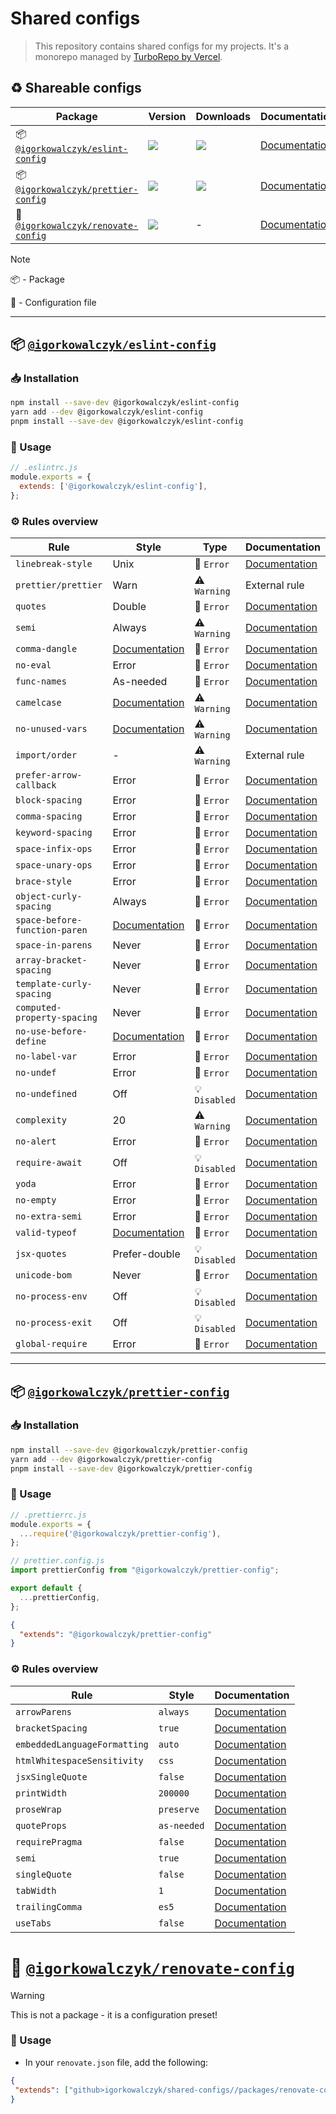 # Shared configs
> This repository contains shared configs for my projects. It's a monorepo managed by [TurboRepo by Vercel](https://turbo.build/repo).

## ♻️ Shareable configs

| **Package** | **Version** | **Downloads** | **Documentation** |
| - | - | - | - |
| 📦 [`@igorkowalczyk/eslint-config`](https://npmjs.com/package/@igorkowalczyk/eslint-config) | ![](https://img.shields.io/npm/v/%40igorkowalczyk%2Feslint-config/latest.svg) | [![](https://img.shields.io/npm/dw/@igorkowalczyk/eslint-config)](https://npmjs.com/package/@igorkowalczyk/eslint-config) | [Documentation](/packages/eslint-config/README.md) |
| 📦 [`@igorkowalczyk/prettier-config`](https://npmjs.com/package/@igorkowalczyk/prettier-config) | ![](https://img.shields.io/npm/v/%40igorkowalczyk%2Fprettier-config/latest.svg) | [![](https://img.shields.io/npm/dw/@igorkowalczyk/prettier-config)](https://npmjs.com/package/@igorkowalczyk/prettier-config) | [Documentation](/packages/prettier-config/README.md) |
| 📝 [`@igorkowalczyk/renovate-config`](https://npmjs.com/package/@igorkowalczyk/prettier-config) | ![](https://img.shields.io/github/package-json/v/igorkowalczyk/shared-configs?filename=packages%2Frenovate-config%2Fpackage.json&label=github%40latest) | - | [Documentation](/packages/renovate-config/README.md) |

> [!NOTE]
> 📦 - Package
>
> 📝 - Configuration file

---

## 📦 [`@igorkowalczyk/eslint-config`](https://www.npmjs.com/package/@igorkowalczyk/eslint-config)

### 📥 Installation

```bash
npm install --save-dev @igorkowalczyk/eslint-config
yarn add --dev @igorkowalczyk/eslint-config
pnpm install --save-dev @igorkowalczyk/eslint-config
```

### 🔩 Usage

```js
// .eslintrc.js
module.exports = {
  extends: ['@igorkowalczyk/eslint-config'],
};
```

### ⚙️ Rules overview

<!--START_SECTION:eslint-->
| Rule                          | Style                                                                      | Type          | Documentation                                                              |
| ----------------------------- | -------------------------------------------------------------------------- | ------------- | -------------------------------------------------------------------------- |
| `linebreak-style`             | Unix                                                                       | 🚫 `Error`    | [Documentation](https://eslint.org/docs/rules/linebreak-style)             |
| `prettier/prettier`           | Warn                                                                       | ⚠️ `Warning`  | External rule                                                              |
| `quotes`                      | Double                                                                     | 🚫 `Error`    | [Documentation](https://eslint.org/docs/rules/quotes)                      |
| `semi`                        | Always                                                                     | ⚠️ `Warning`  | [Documentation](https://eslint.org/docs/rules/semi)                        |
| `comma-dangle`                | [Documentation](https://eslint.org/docs/rules/comma-dangle)                | 🚫 `Error`    | [Documentation](https://eslint.org/docs/rules/comma-dangle)                |
| `no-eval`                     | Error                                                                      | 🚫 `Error`    | [Documentation](https://eslint.org/docs/rules/no-eval)                     |
| `func-names`                  | As-needed                                                                  | 🚫 `Error`    | [Documentation](https://eslint.org/docs/rules/func-names)                  |
| `camelcase`                   | [Documentation](https://eslint.org/docs/rules/camelcase)                   | ⚠️ `Warning`  | [Documentation](https://eslint.org/docs/rules/camelcase)                   |
| `no-unused-vars`              | [Documentation](https://eslint.org/docs/rules/no-unused-vars)              | ⚠️ `Warning`  | [Documentation](https://eslint.org/docs/rules/no-unused-vars)              |
| `import/order`                | -                                                                          | ⚠️ `Warning`  | External rule                                                              |
| `prefer-arrow-callback`       | Error                                                                      | 🚫 `Error`    | [Documentation](https://eslint.org/docs/rules/prefer-arrow-callback)       |
| `block-spacing`               | Error                                                                      | 🚫 `Error`    | [Documentation](https://eslint.org/docs/rules/block-spacing)               |
| `comma-spacing`               | Error                                                                      | 🚫 `Error`    | [Documentation](https://eslint.org/docs/rules/comma-spacing)               |
| `keyword-spacing`             | Error                                                                      | 🚫 `Error`    | [Documentation](https://eslint.org/docs/rules/keyword-spacing)             |
| `space-infix-ops`             | Error                                                                      | 🚫 `Error`    | [Documentation](https://eslint.org/docs/rules/space-infix-ops)             |
| `space-unary-ops`             | Error                                                                      | 🚫 `Error`    | [Documentation](https://eslint.org/docs/rules/space-unary-ops)             |
| `brace-style`                 | Error                                                                      | 🚫 `Error`    | [Documentation](https://eslint.org/docs/rules/brace-style)                 |
| `object-curly-spacing`        | Always                                                                     | 🚫 `Error`    | [Documentation](https://eslint.org/docs/rules/object-curly-spacing)        |
| `space-before-function-paren` | [Documentation](https://eslint.org/docs/rules/space-before-function-paren) | 🚫 `Error`    | [Documentation](https://eslint.org/docs/rules/space-before-function-paren) |
| `space-in-parens`             | Never                                                                      | 🚫 `Error`    | [Documentation](https://eslint.org/docs/rules/space-in-parens)             |
| `array-bracket-spacing`       | Never                                                                      | 🚫 `Error`    | [Documentation](https://eslint.org/docs/rules/array-bracket-spacing)       |
| `template-curly-spacing`      | Never                                                                      | 🚫 `Error`    | [Documentation](https://eslint.org/docs/rules/template-curly-spacing)      |
| `computed-property-spacing`   | Never                                                                      | 🚫 `Error`    | [Documentation](https://eslint.org/docs/rules/computed-property-spacing)   |
| `no-use-before-define`        | [Documentation](https://eslint.org/docs/rules/no-use-before-define)        | 🚫 `Error`    | [Documentation](https://eslint.org/docs/rules/no-use-before-define)        |
| `no-label-var`                | Error                                                                      | 🚫 `Error`    | [Documentation](https://eslint.org/docs/rules/no-label-var)                |
| `no-undef`                    | Error                                                                      | 🚫 `Error`    | [Documentation](https://eslint.org/docs/rules/no-undef)                    |
| `no-undefined`                | Off                                                                        | 💡 `Disabled` | [Documentation](https://eslint.org/docs/rules/no-undefined)                |
| `complexity`                  | 20                                                                         | ⚠️ `Warning`  | [Documentation](https://eslint.org/docs/rules/complexity)                  |
| `no-alert`                    | Error                                                                      | 🚫 `Error`    | [Documentation](https://eslint.org/docs/rules/no-alert)                    |
| `require-await`               | Off                                                                        | 💡 `Disabled` | [Documentation](https://eslint.org/docs/rules/require-await)               |
| `yoda`                        | Error                                                                      | 🚫 `Error`    | [Documentation](https://eslint.org/docs/rules/yoda)                        |
| `no-empty`                    | Error                                                                      | 🚫 `Error`    | [Documentation](https://eslint.org/docs/rules/no-empty)                    |
| `no-extra-semi`               | Error                                                                      | 🚫 `Error`    | [Documentation](https://eslint.org/docs/rules/no-extra-semi)               |
| `valid-typeof`                | [Documentation](https://eslint.org/docs/rules/valid-typeof)                | 🚫 `Error`    | [Documentation](https://eslint.org/docs/rules/valid-typeof)                |
| `jsx-quotes`                  | Prefer-double                                                              | 💡 `Disabled` | [Documentation](https://eslint.org/docs/rules/jsx-quotes)                  |
| `unicode-bom`                 | Never                                                                      | 🚫 `Error`    | [Documentation](https://eslint.org/docs/rules/unicode-bom)                 |
| `no-process-env`              | Off                                                                        | 💡 `Disabled` | [Documentation](https://eslint.org/docs/rules/no-process-env)              |
| `no-process-exit`             | Off                                                                        | 💡 `Disabled` | [Documentation](https://eslint.org/docs/rules/no-process-exit)             |
| `global-require`              | Error                                                                      | 🚫 `Error`    | [Documentation](https://eslint.org/docs/rules/global-require)              |
<!--END_SECTION:eslint-->

---

## 📦 [`@igorkowalczyk/prettier-config`](https://www.npmjs.com/package/@igorkowalczyk/prettier-config)

### 📥 Installation

```bash
npm install --save-dev @igorkowalczyk/prettier-config
yarn add --dev @igorkowalczyk/prettier-config
pnpm install --save-dev @igorkowalczyk/prettier-config
```

### 🔩 Usage

```js
// .prettierrc.js
module.exports = {
  ...require('@igorkowalczyk/prettier-config'),
};
```

```js
// prettier.config.js
import prettierConfig from "@igorkowalczyk/prettier-config";

export default {
  ...prettierConfig,
};
```

```json
{
  "extends": "@igorkowalczyk/prettier-config"
}
```

### ⚙️ Rules overview

<!--START_SECTION:prettier-->
| Rule                         | Style       | Documentation                                                                          |
| ---------------------------- | ----------- | -------------------------------------------------------------------------------------- |
| `arrowParens`                | `always`    | [Documentation](https://prettier.io/docs/en/options.html#arrow-parens)                 |
| `bracketSpacing`             | `true`      | [Documentation](https://prettier.io/docs/en/options.html#bracket-spacing)              |
| `embeddedLanguageFormatting` | `auto`      | [Documentation](https://prettier.io/docs/en/options.html#embedded-language-formatting) |
| `htmlWhitespaceSensitivity`  | `css`       | [Documentation](https://prettier.io/docs/en/options.html#html-whitespace-sensitivity)  |
| `jsxSingleQuote`             | `false`     | [Documentation](https://prettier.io/docs/en/options.html#jsx-single-quote)             |
| `printWidth`                 | `200000`    | [Documentation](https://prettier.io/docs/en/options.html#print-width)                  |
| `proseWrap`                  | `preserve`  | [Documentation](https://prettier.io/docs/en/options.html#prose-wrap)                   |
| `quoteProps`                 | `as-needed` | [Documentation](https://prettier.io/docs/en/options.html#quote-props)                  |
| `requirePragma`              | `false`     | [Documentation](https://prettier.io/docs/en/options.html#require-pragma)               |
| `semi`                       | `true`      | [Documentation](https://prettier.io/docs/en/options.html#semi)                         |
| `singleQuote`                | `false`     | [Documentation](https://prettier.io/docs/en/options.html#single-quote)                 |
| `tabWidth`                   | `1`         | [Documentation](https://prettier.io/docs/en/options.html#tab-width)                    |
| `trailingComma`              | `es5`       | [Documentation](https://prettier.io/docs/en/options.html#trailing-comma)               |
| `useTabs`                    | `false`     | [Documentation](https://prettier.io/docs/en/options.html#use-tabs)                     |
<!--END_SECTION:prettier-->

# 📝 [`@igorkowalczyk/renovate-config`](/packages/renovate-config/)

> [!WARNING]
> This is not a package - it is a configuration preset!

### 🔩 Usage
- In your `renovate.json` file, add the following:
```json
{
 "extends": ["github>igorkowalczyk/shared-configs//packages/renovate-config/index.json"]
}
```
